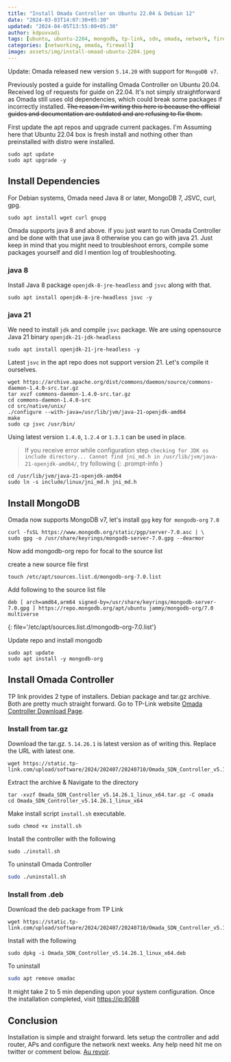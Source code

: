 ```yaml
---
title: "Install Omada Controller on Ubuntu 22.04 & Debian 12"
date: "2024-03-03T14:07:30+05:30"
updated: "2024-04-05T13:55:00+05:30"
author: kdpuvvadi
tags: [ubuntu, ubuntu-2204, mongodb, tp-link, sdn, omada, network, firewall, gateway, vpn, proxmox, debian-12, debian]
categories: [networking, omada, firewall]
image: assets/img/install-omaad-ubuntu-2204.jpeg
---
```


Update: Omada released new version `5.14.20` with support for `MongoDB v7`.

Previously posted a guide for installing Omada Controller on Ubuntu 20.04. Received log of requests for guide on 22.04. It's not simply straightforward as Omada still uses old dependencies, which could break some packages if incorrectly installed. ~~The reason I'm writing this here is because the official guides and documentation are outdated and are refusing to fix them.~~

First update the apt repos and upgrade current packages. I'm Assuming here that Ubuntu 22.04 box is fresh install and nothing other than preinstalled with distro were installed.

```shell
sudo apt update
sudo apt upgrade -y
```

## Install Dependencies

For Debian systems, Omada need Java 8 or later, MongoDB 7, JSVC, curl, gpg.

```shell
sudo apt install wget curl gnupg
```

Omada supports java 8 and above. if you just want to run Omada Controller and be done with that use java 8 otherwise you can go with java 21. Just keep in mind that you might need to troubleshoot errors, compile some packages yourself and did I mention log of troubleshooting.

### java 8 

Install Java 8 package `openjdk-8-jre-headless` and `jsvc` along with that.

```shell
sudo apt install openjdk-8-jre-headless jsvc -y
```

### java 21

We need to install `jdk` and compile `jsvc` package. We are using opensource Java 21 binary `openjdk-21-jdk-headless`

```shell
sudo apt install openjdk-21-jre-headless -y
```

Latest `jsvc` in the apt repo does not support version 21. Let's compile it ourselves.

```shell
wget https://archive.apache.org/dist/commons/daemon/source/commons-daemon-1.4.0-src.tar.gz
tar xvzf commons-daemon-1.4.0-src.tar.gz
cd commons-daemon-1.4.0-src
cd src/native/unix/
./configure --with-java=/usr/lib/jvm/java-21-openjdk-amd64
make
sudo cp jsvc /usr/bin/
```

Using latest version `1.4.0`, `1.2.4` or `1.3.1` can be used in place.

> If you receive error while configuration step 
>`checking for JDK os include directory... Cannot find jni_md.h in /usr/lib/jvm/java-21-openjdk-amd64/`, try following
{: .prompt-info }

```shell
cd /usr/lib/jvm/java-21-openjdk-amd64
sudo ln -s include/linux/jni_md.h jni_md.h
```

## Install MongoDB

Omada now supports MongoDB v7, let's install `gpg` key for` mongodb-org` `7.0`

```shell
curl -fsSL https://www.mongodb.org/static/pgp/server-7.0.asc | \
sudo gpg -o /usr/share/keyrings/mongodb-server-7.0.gpg --dearmor
```

Now add mongodb-org repo for focal to the source list

create a new source file first

```shell
touch /etc/apt/sources.list.d/mongodb-org-7.0.list
```

Add following to the source list file

```
deb [ arch=amd64,arm64 signed-by=/usr/share/keyrings/mongodb-server-7.0.gpg ] https://repo.mongodb.org/apt/ubuntu jammy/mongodb-org/7.0 multiverse
```
{: file='/etc/apt/sources.list.d/mongodb-org-7.0.list'}

Update repo and install mongodb

```shell
sudo apt update
sudo apt install -y mongodb-org
```

## Install Omada Controller

TP link provides 2 type of installers. Debian package and tar.gz archive. Both are pretty much straight forward. Go to TP-Link website [Omada Controller Download Page](https://www.tp-link.com/en/support/download/omada-software-controller/).

### Install from tar.gz

Download the tar.gz. `5.14.26.1` is latest version as of writing this. Replace the URL with latest one.

```shell
wget https://static.tp-link.com/upload/software/2024/202407/20240710/Omada_SDN_Controller_v5.14.26.1_linux_x64.tar.gz
```

Extract the archive & Navigate to the directory

```shell
tar -xvzf Omada_SDN_Controller_v5.14.26.1_linux_x64.tar.gz -C omada
cd Omada_SDN_Controller_v5.14.26.1_linux_x64
```

Make install script `install.sh` executable.

```shell
sudo chmod +x install.sh
```

Install the controller with the following

```shell
sudo ./install.sh
```

To uninstall Omada Controller

```bash
sudo ./uninstall.sh
```

### Install from .deb

Download the deb package from TP Link

```shell
wget https://static.tp-link.com/upload/software/2024/202407/20240710/Omada_SDN_Controller_v5.14.26.1_linux_x64.deb
```

Install with the following

```shell
sudo dpkg -i Omada_SDN_Controller_v5.14.26.1_linux_x64.deb
```

To uninstall

```bash
sudo apt remove omadac
```

It might take 2 to 5 min depending upon your system configuration. Once the installation completed, visit <https://ip:8088>

## Conclusion

Installation is simple and straight forward. lets setup the controller and add router, APs and configure the network next weeks. Any help need hit me on twitter or comment below. [Au revoir](#conclusion).
